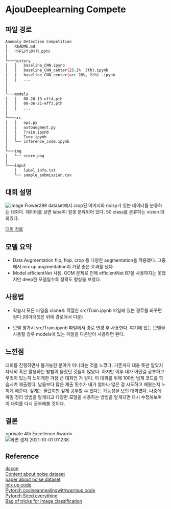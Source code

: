 # AjouDeeplearning Compete


## 파일 경로
```bash
Anomaly Detection Competition
│   README.md
│   아주딥러닝대회.pptx
│
└───history
│   │   baseline_CNN.ipynb
│   │   baseline_CNN_center(25.2%  3th).ipynb
│   │   baseline_CNN_center(acc 20%, 2th) .ipynb
│   │	...
│  
│
└───models
│   │	00-20-13-eff4.pth
│   │	00-36-21-eff3.pth
│   │	...
│
└───src
│   │	ops.py
│   │	autoaugment.py
│   │	Train.ipynb
│   │	Tune.ipynb
│   └──	inference_code.ipynb
│
└───img
│   └──	score.png
│
└───input
    │	label_info.txt
    └──	sample_submission.csv
```

## 대회 설명
![image](https://user-images.githubusercontent.com/80466735/181528102-1beb6999-bbfe-4fab-ad8a-cd5727a63bc5.png)
Flower299 dataset에서 crop된 이미지와 noisy가 있는 데이터를 분류하는 대회다. 데이터를 보면 label이 잘못 분류되어 있다.
50 class를 분류하는 vision 대회였다.

[대회 경로](https://www.kaggle.com/c/ajoudeepchallenge2021)

## 모델 요약
- Data Augmentation
  flip, flop, crop 등 다양한 augmentation을 적용했다. 그중에서 mix up augmentation이 가장 좋은 효과를 냈다.
- Model
efficientNet 사용. OOM 문제로 인해 efficientNet B7을 사용하지는 못했지만 deep한 모델일수록 정확도 향상을 보였다.

## 사용법

- 학습시
모든 파일을 clone후 적절한 src/Train.ipynb 파일에 있는 경로를 바꾸면 된다.(데이터셋은 위에 경로에서 다운)

- 모델 평가시
src/Train.ipynb 파일에서 경로 변경 후 사용한다. 여기에 있는 모델을 사용할 경우 models에 있는 파일을 다운받아 사용하면 된다. 

## 느낀점
 대회를 진행하면서 불가능한 분야가 아니라는 것을 느꼈다. 기존까지 대충 뜻만 알았지 자세히 혹은 활용하는 방법이 몰랐던 것들이 많았다. 하지만 이후 내가 어떤걸 공부하고 무엇이 있는지 느끼게한 가장 큰 대회인 거 같다. 이 대회를 위해 100번 넘게 코드를 학습시켜 제출했다. 남들보다 많은 제출 횟수가 내가 얼마나 많은 걸 시도하고 배웠는지 느끼게 해준다. 깊게는 몰랐지만 깊게 공부할 수 있다는 가능성을 보인 대회였다. 
 나중에 파일 정리 방법을 알게되고 다양한 모델을 사용하는 방법을 알게되면 다시 수정해보며 이 대회를 다시 공부해볼 것이다.

## 결론

<private 4th Excellence Award><br>
![화면 캡처 2021-10-01 011238](https://user-images.githubusercontent.com/80466735/135764913-3034f290-651d-4dc9-928b-d25f1c84f279.png)

## Reference
[dacon](https://dacon.io/competitions/official/235697/overview/description) <br>
[Content about noise dataset](https://blog.lunit.io/2017/08/08/deep-learning-is-robust-to-massive-label-noise/) <br>
[paper about noise dataset](https://link.springer.com/chapter/10.1007/978-3-030-58568-6_3)<br>
[mix up code](https://github.com/facebookresearch/mixup-cifar10)<br>
[Pytorch cosineannealingwithwarmup code](https://github.com/katsura-jp/pytorch-cosine-annealing-with-warmup/)<br>
[Pytorch Seed everything](https://www.kaggle.com/bminixhofer/deterministic-neural-networks-using-pytorch)<br>
[Bag of tricks for image classification](https://arxiv.org/abs/1812.01187)

